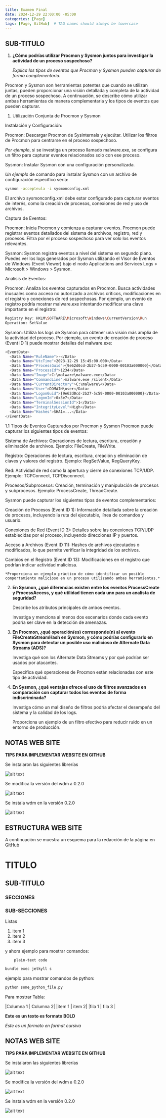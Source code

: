 ```yaml
---
title: Examen Final
date: 2024-12-29 22:00:00 -05:00
categories: [Page]
tags: [Page, GitHub]  # TAG names should always be lowercase
---
```




## SUB-TITULO

1.	**¿Cómo podrías utilizar Procmon y Sysmon juntos para investigar la actividad de un proceso sospechoso?**

	*Explica los tipos de eventos que Procmon y Sysmon pueden capturar de forma complementaria.*

Procmon y Sysmon son herramientas potentes que cuando se utilizan juntas, pueden proporcionar una visión detallada y completa de la actividad de un proceso sospechoso. A continuación, se describe cómo utilizar ambas herramientas de manera complementaria y los tipos de eventos que pueden capturar.

1. Utilización Conjunta de Procmon y Sysmon

Instalación y Configuración:

Procmon: Descargar Procmon de Sysinternals y ejecútar. Utilizar los filtros de Procmon para centrarse en el proceso sospechoso. 

*Por ejemplo*, si se investiga un proceso llamado malware.exe, se configura un filtro para capturar eventos relacionados solo con ese proceso.

Sysmon: Instalar Sysmon con una configuración personalizada. 

*Un ejemplo* de comando para instalar Sysmon con un archivo de configuración específico sería:

```bash
sysmon -accepteula -i sysmonconfig.xml
```

El archivo sysmonconfig.xml debe estar configurado para capturar eventos de interés, como la creación de procesos, conexiones de red y uso de archivos.


Captura de Eventos:

Procmon: Inicia Procmon y comienza a capturar eventos. Procmon puede registrar eventos detallados del sistema de archivos, registro, red y procesos. Filtra por el proceso sospechoso para ver solo los eventos relevantes.

Sysmon: Sysmon registra eventos a nivel del sistema en segundo plano. Puedes ver los logs generados por Sysmon utilizando el Visor de Eventos de Windows (Event Viewer) bajo el nodo Applications and Services Logs > Microsoft > Windows > Sysmon.


Análisis de Eventos:

Procmon: Analiza los eventos capturados en Procmon. Busca actividades inusuales como acceso no autorizado a archivos críticos, modificaciones en el registro y conexiones de red sospechosas. Por ejemplo, un evento de registro podría mostrar malware.exe intentando modificar una clave importante en el registro:

```bash
Registry Key: HKLM\SOFTWARE\Microsoft\Windows\CurrentVersion\Run
Operation: SetValue
```

Sysmon: Utiliza los logs de Sysmon para obtener una visión más amplia de la actividad del proceso. Por ejemplo, un evento de creación de proceso (Event ID 1) puede mostrar detalles del malware.exe:


```bash
<EventData>
  <Data Name="RuleName">-</Data>
  <Data Name="UtcTime">2023-12-29 15:45:00.000</Data>
  <Data Name="ProcessGuid">{9e62d0cd-2b27-5c59-0000-00103a000000}</Data>
  <Data Name="ProcessId">1234</Data>
  <Data Name="Image">C:\malware\malware.exe</Data>
  <Data Name="CommandLine">malware.exe /silent</Data>
  <Data Name="CurrentDirectory">C:\malware\</Data>
  <Data Name="User">DOMAIN\user</Data>
  <Data Name="LogonGuid">{9e62d0cd-2b27-5c59-0000-00103a000000}</Data>
  <Data Name="LogonId">0x3e7</Data>
  <Data Name="TerminalSessionId">1</Data>
  <Data Name="IntegrityLevel">High</Data>
  <Data Name="Hashes">SHA1=...</Data>
</EventData>
```

1.1 Tipos de Eventos Capturados por Procmon y Sysmon
Procmon puede capturar los siguientes tipos de eventos:

Sistema de Archivos: Operaciones de lectura, escritura, creación y eliminación de archivos. Ejemplo: FileCreate, FileWrite.

Registro: Operaciones de lectura, escritura, creación y eliminación de claves y valores del registro. Ejemplo: RegSetValue, RegQueryKey.

Red: Actividad de red como la apertura y cierre de conexiones TCP/UDP. Ejemplo: TCPConnect, TCPDisconnect.

Procesos/Subprocesos: Creación, terminación y manipulación de procesos y subprocesos. Ejemplo: ProcessCreate, ThreadCreate.

Sysmon puede capturar los siguientes tipos de eventos complementarios:

Creación de Procesos (Event ID 1): Información detallada sobre la creación de procesos, incluyendo la ruta del ejecutable, línea de comandos y usuario.

Conexiones de Red (Event ID 3): Detalles sobre las conexiones TCP/UDP establecidas por el proceso, incluyendo direcciones IP y puertos.

Acceso a Archivos (Event ID 11): Hashes de archivos ejecutados o modificados, lo que permite verificar la integridad de los archivos.

Cambios en el Registro (Event ID 13): Modificaciones en el registro que podrían indicar actividad maliciosa.


	*Proporciona un ejemplo práctico de cómo identificar un posible comportamiento malicioso en un proceso utilizando ambas herramientas.*


2.	**En Sysmon, ¿qué diferencias existen entre los eventos ProcessCreate y ProcessAccess, y qué utilidad tienen cada uno para un analista de seguridad?**

	Describe los atributos principales de ambos eventos.

	Investiga y menciona al menos dos escenarios donde cada evento podría ser clave en la detección de amenazas.

3.	**En Procmon, ¿qué operación(es) corresponde(n) al evento FileCreateStreamHash en Sysmon, y cómo podrías configurarlo en Sysmon para detectar un posible uso malicioso de Alternate Data Streams (ADS)?**

	Investiga qué son los Alternate Data Streams y por qué podrían ser usados por atacantes.

	Especifica qué operaciones de Procmon están relacionadas con este tipo de actividad.

4.	**En Sysmon, ¿qué ventajas ofrece el uso de filtros avanzados en comparación con capturar todos los eventos de forma indiscriminada?**

	Investiga cómo un mal diseño de filtros podría afectar el desempeño del sistema y la calidad de los logs.

	Proporciona un ejemplo de un filtro efectivo para reducir ruido en un entorno de producción.





## NOTAS WEB SITE

**TIPS PARA IMPLEMENTAR WEBSITE EN GITHUB**

Se instalaron las siguientes librerías

![alt text](/assets/images/Libraries.png)

Se modifica la versión del wdm a 0.2.0

![alt text](/assets/images/gemfile.png)

Se instala wdm en la versión 0.2.0

![alt text](/assets/images/wdm.png)


## ESTRUCTURA WEB SITE

A continuación se muestra un esquema para la redacción de la página en GitHub

# TITULO

## SUB-TITULO

### SECCIONES


### SUB-SECCIONES


Listas

1. item 1
2. item 2
3. item 3


y ahora ejemplo para mostrar comandos:

        plain-text code

```bash
bundle exec jetkyll s 
```

ejemplo para mostrar comandos de python:

```python
python some_python_file.py
```

Para mostrar Tabla:

|Columna 1 | Columna 2|
|item 1 | item 2|
|fila 1 | fila 3 |

**Este es un texto es formato BOLD**

*Este es un formato en format cursiva*

## NOTAS WEB SITE

**TIPS PARA IMPLEMENTAR WEBSITE EN GITHUB**

Se instalaron las siguientes librerías

![alt text](/assets/images/Libraries.png)

Se modifica la versión del wdm a 0.2.0

![alt text](/assets/images/gemfile.png)

Se instala wdm en la versión 0.2.0

![alt text](/assets/images/wdm.png)